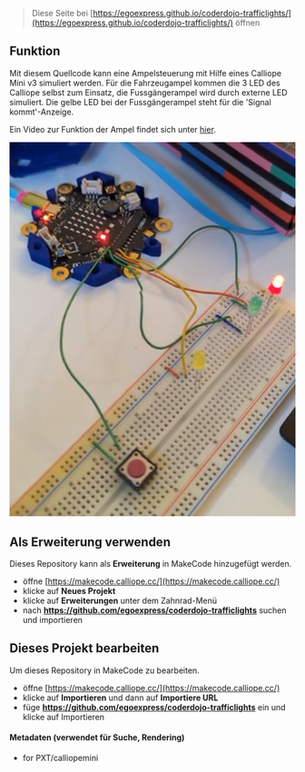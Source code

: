 
> Diese Seite bei [https://egoexpress.github.io/coderdojo-trafficlights/](https://egoexpress.github.io/coderdojo-trafficlights/) öffnen

## Funktion

Mit diesem Quellcode kann eine Ampelsteuerung mit Hilfe eines Calliope Mini v3 simuliert werden.
Für die Fahrzeugampel kommen die 3 LED des Calliope selbst zum Einsatz, die Fussgängerampel wird durch externe LED simuliert.
Die gelbe LED bei der Fussgängerampel steht für die 'Signal kommt'-Anzeige.

Ein Video zur Funktion der Ampel findet sich unter [hier](https://photos.app.goo.gl/s7xiUNaMm1jNQMFY7).

![](./calliope-traffic-lights.png)

## Als Erweiterung verwenden

Dieses Repository kann als **Erweiterung** in MakeCode hinzugefügt werden.

* öffne [https://makecode.calliope.cc/](https://makecode.calliope.cc/)
* klicke auf **Neues Projekt**
* klicke auf **Erweiterungen** unter dem Zahnrad-Menü
* nach **https://github.com/egoexpress/coderdojo-trafficlights** suchen und importieren

## Dieses Projekt bearbeiten

Um dieses Repository in MakeCode zu bearbeiten.

* öffne [https://makecode.calliope.cc/](https://makecode.calliope.cc/)
* klicke auf **Importieren** und dann auf **Importiere URL**
* füge **https://github.com/egoexpress/coderdojo-trafficlights** ein und klicke auf Importieren

#### Metadaten (verwendet für Suche, Rendering)

* for PXT/calliopemini
<script src="https://makecode.com/gh-pages-embed.js"></script><script>makeCodeRender("{{ site.makecode.home_url }}", "{{ site.github.owner_name }}/{{ site.github.repository_name }}");</script>
